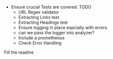 
- Ensure crucial Tests are covered. 
TODO
    - URL Regex validator
    - Extracting Links test
    - Extracting Headings test
    - Ensure logging in place espcially with errors. 
    - can we pass the logger into analyzer?
    - Include a prometheous
    - Check Error Handling

Fill the readme